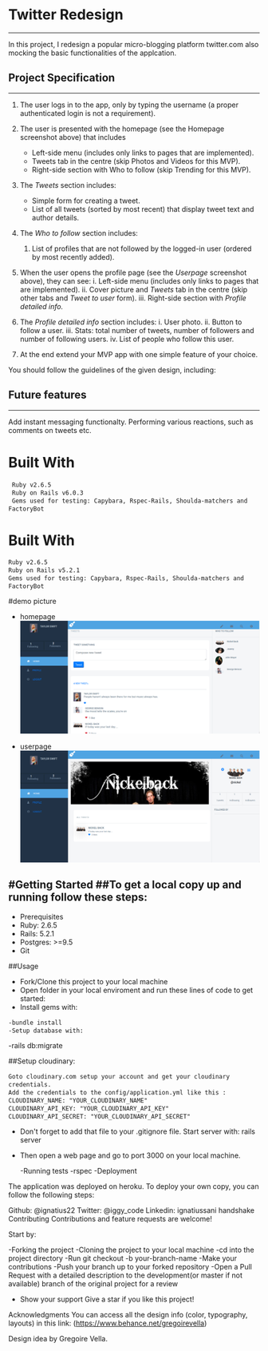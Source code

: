 # Twitter Redesign
---
In this project, I redesign a popular micro-blogging platform twitter.com also mocking the basic functionalities of the applcation.

## Project Specification
---
1. The user logs in to the app, only by typing the username (a proper authenticated login is not a requirement).

2. The user is presented with the homepage (see the Homepage screenshot above) that includes
	 - Left-side menu (includes only links to pages that are implemented).
	 - Tweets tab in the centre (skip Photos and Videos for this MVP).
	 - Right-side section with Who to follow (skip Trending for this MVP).

3. The *Tweets* section includes:
    - Simple form for creating a tweet.
    - List of all tweets (sorted by most recent) that display tweet text and author details.

4. The *Who to follow* section includes:
    1. List of profiles that are not followed by the logged-in user (ordered by most recently added).

5. When the user opens the profile page (see the *Userpage* screenshot above), they can see:
    i. Left-side menu (includes only links to pages that are implemented).
    ii. Cover picture and *Tweets* tab in the centre (skip other tabs and *Tweet to user* form).
    iii. Right-side section with *Profile detailed info.*
6. The *Profile detailed info* section includes:
         i. User photo.
         ii. Button to follow a user.
         iii. Stats: total number of tweets, number of followers and number of following users.
         iv. List of people who follow this user.
7. At the end extend your MVP app with one simple feature of your choice.

You should follow the guidelines of the given design, including:

## Future features
---
  Add instant messaging functionalty.
  Performing various reactions, such as comments on tweets etc.
#  Built With
     Ruby v2.6.5
     Ruby on Rails v6.0.3
     Gems used for testing: Capybara, Rspec-Rails, Shoulda-matchers and FactoryBot
#  Built With
	Ruby v2.6.5
	Ruby on Rails v5.2.1
	Gems used for testing: Capybara, Rspec-Rails, Shoulda-matchers and FactoryBot


#demo picture
  - homepage
     ![alt text](homepage.png)


  - userpage
  	 ![alt text](userpage.png)

#Getting Started
##To get a local copy up and running follow these steps:
---

- Prerequisites
-  Ruby: 2.6.5
-   Rails: 5.2.1
-   Postgres: >=9.5
-    Git

##Usage
  - Fork/Clone this project to your local machine
  -  Open folder in your local enviroment and run these lines of code to get started:
  -    Install gems with:

    -bundle install
    -Setup database with:
   -rails db:migrate

##Setup cloudinary:

	Goto cloudinary.com setup your account and get your cloudinary credentials.
	Add the credentials to the config/application.yml like this :
	CLOUDINARY_NAME: "YOUR_CLOUDINARY_NAME"
	CLOUDINARY_API_KEY: "YOUR_CLOUDINARY_API_KEY"
	CLOUDINARY_API_SECRET: "YOUR_CLOUDINARY_API_SECRET"
- Don't forget to add that file to your .gitignore file. Start server with:
    rails server
- Then open a web page and go to port 3000 on your local machine.

    -Running tests
    -rspec
    -Deployment

The application was deployed on heroku. To deploy your own copy, you can follow the following steps:



Github: @ignatius22
Twitter: @iggy_code
Linkedin: ignatiussani
handshake Contributing
Contributions and feature requests are welcome!

Start by:

-Forking the project
-Cloning the project to your local machine
-cd into the project directory
-Run git checkout -b your-branch-name
-Make your contributions
-Push your branch up to your forked repository
-Open a Pull Request with a detailed description to the development(or master if not available) branch of the original project for a review
- Show your support
Give a star if you like this project!

Acknowledgments
You can access all the design info (color, typography, layouts) in this link:
(https://www.behance.net/gregoirevella)

Design idea by Gregoire Vella.


